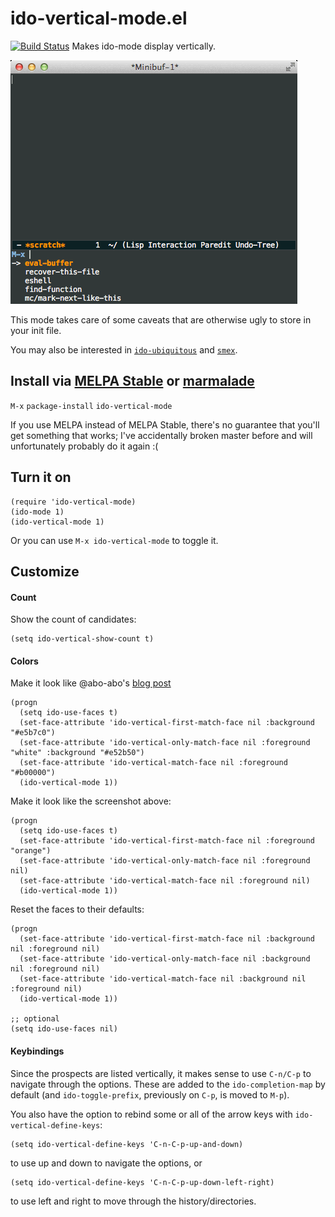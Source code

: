 # ido-vertical-mode.el

[![Build Status](https://travis-ci.org/gempesaw/ido-vertical-mode.el.svg?branch=master)](https://travis-ci.org/gempesaw/ido-vertical-mode.el) Makes ido-mode display vertically.

![screenshot.gif](screenshot.gif)

This mode takes care of some caveats that are otherwise ugly to store
in your init file.

You may also be interested in
[`ido-ubiquitous`](https://github.com/DarwinAwardWinner/ido-ubiquitous)
and [`smex`](https://github.com/nonsequitur/smex).

## Install via [MELPA Stable](http://stable.melpa.org/#/) or [marmalade](http://marmalade-repo.org)

`M-x` `package-install` `ido-vertical-mode`

If you use MELPA instead of MELPA Stable, there's no guarantee that
you'll get something that works; I've accidentally broken master
before and will unfortunately probably do it again :(

## Turn it on

    (require 'ido-vertical-mode)
    (ido-mode 1)
    (ido-vertical-mode 1)

Or you can use `M-x ido-vertical-mode` to toggle it.

## Customize

#### Count

Show the count of candidates:

```elisp
(setq ido-vertical-show-count t)
```

#### Colors

Make it look like @abo-abo's [blog post](http://oremacs.com/2015/02/09/ido-vertical/)

```elisp
(progn
  (setq ido-use-faces t)
  (set-face-attribute 'ido-vertical-first-match-face nil :background "#e5b7c0")
  (set-face-attribute 'ido-vertical-only-match-face nil :foreground "white" :background "#e52b50")
  (set-face-attribute 'ido-vertical-match-face nil :foreground "#b00000")
  (ido-vertical-mode 1))
```

Make it look like the screenshot above:

```elisp
(progn
  (setq ido-use-faces t)
  (set-face-attribute 'ido-vertical-first-match-face nil :foreground "orange")
  (set-face-attribute 'ido-vertical-only-match-face nil :foreground nil)
  (set-face-attribute 'ido-vertical-match-face nil :foreground nil)
  (ido-vertical-mode 1))
```

Reset the faces to their defaults:

```elisp
(progn
  (set-face-attribute 'ido-vertical-first-match-face nil :background nil :foreground nil)
  (set-face-attribute 'ido-vertical-only-match-face nil :background nil :foreground nil)
  (set-face-attribute 'ido-vertical-match-face nil :background nil :foreground nil)
  (ido-vertical-mode 1))

;; optional
(setq ido-use-faces nil)
```

#### Keybindings

Since the prospects are listed vertically, it makes sense to use
`C-n/C-p` to navigate through the options. These are added to the
`ido-completion-map` by default (and `ido-toggle-prefix`, previously
on `C-p`, is moved to `M-p`).

You also have the option to rebind some or all of the arrow keys with
`ido-vertical-define-keys`:

    (setq ido-vertical-define-keys 'C-n-C-p-up-and-down)

to use up and down to navigate the options, or

    (setq ido-vertical-define-keys 'C-n-C-p-up-down-left-right)

to use left and right to move through the history/directories.
